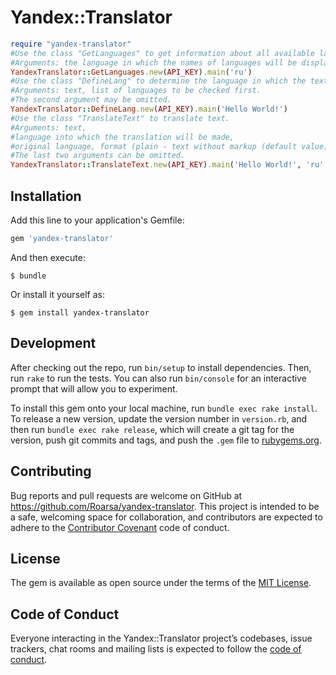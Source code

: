 # Yandex::Translator

```ruby
require "yandex-translator"
#Use the class "GetLanguages" to get information about all available languages. 
#Arguments: the language in which the names of languages will be displayed.
YandexTranslator::GetLanguages.new(API_KEY).main('ru')
#Use the class "DefineLang" to determine the language in which the text is written. 
#Arguments: text, list of languages to be checked first. 
#The second argument may be omitted.
YandexTranslator::DefineLang.new(API_KEY).main('Hello World!')
#Use the class "TranslateText" to translate text. 
#Arguments: text, 
#language into which the translation will be made, 
#original language, format (plain - text without markup (default value); html - text in HTML format). 
#The last two arguments can be omitted.
YandexTranslator::TranslateText.new(API_KEY).main('Hello World!', 'ru', 'en')
```

## Installation

Add this line to your application's Gemfile:

```ruby
gem 'yandex-translator'
```

And then execute:

    $ bundle

Or install it yourself as:

    $ gem install yandex-translator


## Development

After checking out the repo, run `bin/setup` to install dependencies. Then, run `rake` to run the tests. You can also run `bin/console` for an interactive prompt that will allow you to experiment.

To install this gem onto your local machine, run `bundle exec rake install`. To release a new version, update the version number in `version.rb`, and then run `bundle exec rake release`, which will create a git tag for the version, push git commits and tags, and push the `.gem` file to [rubygems.org](https://rubygems.org).

## Contributing

Bug reports and pull requests are welcome on GitHub at https://github.com/Roarsa/yandex-translator. This project is intended to be a safe, welcoming space for collaboration, and contributors are expected to adhere to the [Contributor Covenant](http://contributor-covenant.org) code of conduct.

## License

The gem is available as open source under the terms of the [MIT License](https://opensource.org/licenses/MIT).

## Code of Conduct

Everyone interacting in the Yandex::Translator project’s codebases, issue trackers, chat rooms and mailing lists is expected to follow the [code of conduct](https://github.com/Roarsa/yandex-translator/blob/master/CODE_OF_CONDUCT.md).
